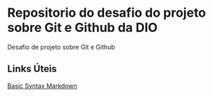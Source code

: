 # Repositorio do desafio do projeto sobre Git e Github da DIO
Desafio de projeto sobre Git e Github

## Links Úteis
[Basic Syntax Markdown](https://www.markdownguide.org/basic-syntax/)
